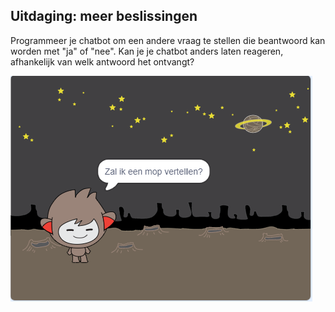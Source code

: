## Uitdaging: meer beslissingen

Programmeer je chatbot om een andere vraag te stellen die beantwoord kan worden met "ja" of "nee". Kan je je chatbot anders laten reageren, afhankelijk van welk antwoord het ontvangt?

![screenshot](images/chatbot-joke.png)